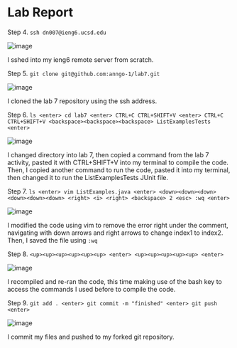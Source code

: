 # Lab Report

Step 4. `ssh dn007@ieng6.ucsd.edu`


![image](https://github.com/anngo-1/cse15l-lab-reports/assets/75955073/51db6f39-69da-4fd5-ba5e-7942f6494b9e)

I sshed into my ieng6 remote server from scratch.

Step 5. `git clone git@github.com:anngo-1/lab7.git`


![image](https://github.com/anngo-1/cse15l-lab-reports/assets/75955073/b8aea982-92f7-4b77-bea9-8d2ef828ea71)

I cloned the lab 7 repository using the ssh address. 

Step 6. `ls <enter> cd lab7 <enter> CTRL+C CTRL+SHIFT+V <enter> CTRL+C CTRL+SHIFT+V <backspace><backspace><backspace> ListExamplesTests <enter>`


![image](https://github.com/anngo-1/cse15l-lab-reports/assets/75955073/c1a06533-caba-4cab-90ed-29e22341c85c)

I changed directory into lab 7, then copied a command from the lab 7 activity, pasted it with CTRL+SHIFT+V into my terminal to compile the code. Then, I copied another command to run the code, pasted it into my terminal, then changed it to run the ListExamplesTests JUnit file.

Step 7. `ls <enter> vim ListExamples.java <enter> <down><down><down><down><down><down> <right> <i> <right> <backspace> 2 <esc> :wq <enter>`


![image](https://github.com/anngo-1/cse15l-lab-reports/assets/75955073/8996144a-3a49-4fb8-940e-68e26ca8fb74)

I modified the code using vim to remove the error right under the comment, navigating with down arrows and right arrows to change index1 to index2. Then, I saved the file using `:wq`

Step 8. `<up><up><up><up><up><up> <enter> <up><up><up><up><up> <enter>`


![image](https://github.com/anngo-1/cse15l-lab-reports/assets/75955073/daa6c7ab-08c3-4689-8bcc-89539cc4640c)

I recompiled and re-ran the code, this time making use of the bash <up> key to access the commands I used before to compile the code. 

Step 9. `git add . <enter> git commit -m "finished" <enter> git push <enter>`


![image](https://github.com/anngo-1/cse15l-lab-reports/assets/75955073/d0e2e582-b412-4e14-b69e-38ff94dc0e2c)

I commit my files and pushed to my forked git repository.
